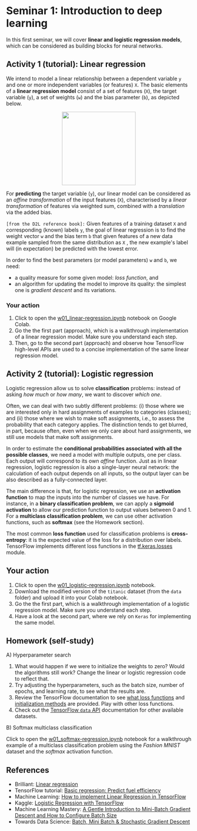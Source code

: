 # Seminar 1: Introduction to deep learning

In this first seminar, we will cover **linear and logistic regression models**, which can be considered as building blocks for neural networks.

## Activity 1 (tutorial): Linear regression

We intend to model a linear relationship between a dependent variable `y` and one or more independent variables (or features) `X`. The basic elements of a **linear regression model** consist of a set of features (`X`), the target variable (`y`), a set of weights (`w`) and the bias parameter (`b`), as depicted below.

<center>
<img src="./fig/w01_fig1a.png" width=200>
</center>

For **predicting** the target variable (`y`), our linear model can be considered as an *affine transformation* of the input features (`X`), characterised by a *linear transformation* of features via weighted sum, combined with a *translation* via the added bias.

`[from the D2L reference book]:`
Given features of a training dataset `X` and corresponding (known) labels `y`, the goal of linear regression is to find the weight vector `w` and the bias term `b` that given features of a new data example sampled from the same distribution as `X` , the new example's label will (in expectation) be predicted with the lowest error.

In order to find the best parameters (or model parameters) `w` and `b`, we need:

* a quality measure for some given model: *loss function*, and
* an algorithm for updating the model to improve its quality: the simplest one is *gradient descent* and its variations.

### Your action

1. Click to open the [w01_linear-regression.ipynb](https://colab.research.google.com/drive/1JoO-ADSExNjRxySiB3hAHiBb2MHJRbPz#offline=true&sandboxMode=true) notebook on Google Colab.
2. Go the the first part (approach), which is a walkthrough implementation of a linear regression model. Make sure you understand each step.
3. Then, go to the second part (approach) and observe how TensorFlow high-level APIs are used to a concise implementation of the same linear regression model.

## Activity 2 (tutorial): Logistic regression

Logistic regression allow us to solve **classification** problems: instead of asking *how much* or *how many*, we want to discover *which one*. 

Often, we can deal with two subtly different problems: (i) those where we are interested only in hard assignments of examples to categories (classes); and (ii) those where we wish to make soft assignments, i.e., to assess the probability that each category applies. The distinction tends to get blurred, in part, because often, even when we only care about hard assignments, we still use models that make soft assignments.

In order to estimate the **conditional probabilities associated with all the possible classes**, we need a model with multiple outputs, one per class. Each output will correspond to its own *affine* function. Just as in linear regression, logistic regression is also a single-layer neural network: the calculation of each output depends on all inputs, so the output layer can be also described as a fully-connected layer. 

The main difference is that, for logistic regression, we use an **activation function** to map the inputs into the number of classes we have. For instance, in a **binary classification problem**, we can apply a **sigmoid activation** to allow our prediction function to output values between 0 and 1. For a **multiclass classification problem**, we can use other activation functions, such as **softmax** (see the Homework section).

The most common **loss function** used for classification problems is **cross-entropy**: it is the expected value of the loss for a distribution over labels. TensorFlow implements different loss functions in the [tf.keras.losses](https://www.tensorflow.org/api_docs/python/tf/keras/losses) module.

## Your action

1. Click to open the [w01_logistic-regression.ipynb](https://colab.research.google.com/drive/1pGSKv9LAqXhOosWzfACjRRISz6ecE3Pb#offline=true&sandboxMode=true) notebook.
2. Download the modified version of the `titanic` dataset (from the `data` folder) and upload it into your Colab notebook.
3. Go the the first part, which is a walkthrough implementation of a logistic regression model. Make sure you understand each step.
4. Have a look at the second part, where we rely on `Keras` for implementing the same model.

## Homework (self-study)

A) Hyperparameter search

1. What would happen if we were to initialize the weights to zero? Would the algorithms still work? Change the linear or logistic regression code to reflect that.
2. Try adjusting the hyperparameters, such as the batch size, number of epochs, and learning rate, to see what the results are.
3. Review the TensorFlow documentation to see [what loss functions](https://www.tensorflow.org/api_docs/python/tf/keras/losses) and [initialization methods](https://www.tensorflow.org/api_docs/python/tf/keras/initializers) are provided. Play with other loss functions.
4. Check out the [TensorFlow `data` API](https://www.tensorflow.org/guide/data) documentation for other available datasets.

B) Softmax multiclass classification

Click to open the [w01_softmax-regression.ipynb](https://colab.research.google.com/drive/1J3amDshpV-19GvArP7HDemy9uZGdxOEr#offline=true&sandboxMode=true) notebook for a walkthrough example of a multiclass classification problem using the *Fashion MNIST* dataset and the *softmax* activation function.

## References

* Brilliant: [Linear regression](https://brilliant.org/wiki/linear-regression/)
* TensorFlow tutorial: [Basic regression: Predict fuel efficiency](https://www.tensorflow.org/tutorials/keras/regression)
* Machine Learning: [How to implement Linear Regression in TensorFlow](https://www.machinelearningplus.com/deep-learning/linear-regression-tensorflow/)
* Kaggle: [Logistic Regression with TensorFlow](https://www.kaggle.com/autuanliuyc/logistic-regression-with-tensorflow)
* Machine Learning Mastery: [A Gentle Introduction to Mini-Batch Gradient Descent and How to Configure Batch Size](https://machinelearningmastery.com/gentle-introduction-mini-batch-gradient-descent-configure-batch-size/)
* Towards Data Science: [Batch, Mini Batch & Stochastic Gradient Descent](https://towardsdatascience.com/batch-mini-batch-stochastic-gradient-descent-7a62ecba642a)
